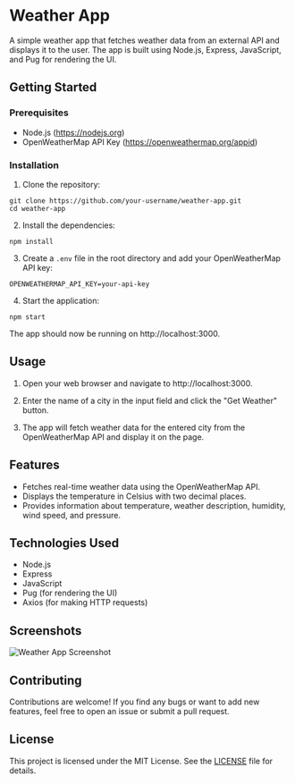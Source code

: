 # Weather App

A simple weather app that fetches weather data from an external API and displays it to the user. The app is built using Node.js, Express, JavaScript, and Pug for rendering the UI.

## Getting Started

### Prerequisites

- Node.js (https://nodejs.org)
- OpenWeatherMap API Key (https://openweathermap.org/appid)

### Installation

1. Clone the repository:

```
git clone https://github.com/your-username/weather-app.git
cd weather-app
```

2. Install the dependencies:

```npm install```


3. Create a `.env` file in the root directory and add your OpenWeatherMap API key:

```OPENWEATHERMAP_API_KEY=your-api-key```


4. Start the application:

```npm start```


The app should now be running on http://localhost:3000.

## Usage

1. Open your web browser and navigate to http://localhost:3000.

2. Enter the name of a city in the input field and click the "Get Weather" button.

3. The app will fetch weather data for the entered city from the OpenWeatherMap API and display it on the page.

## Features

- Fetches real-time weather data using the OpenWeatherMap API.
- Displays the temperature in Celsius with two decimal places.
- Provides information about temperature, weather description, humidity, wind speed, and pressure.

## Technologies Used

- Node.js
- Express
- JavaScript
- Pug (for rendering the UI)
- Axios (for making HTTP requests)

## Screenshots

![Weather App Screenshot](https://raw.githubusercontent.com/john-doe/weather-app/master/images/screenshot.png)


## Contributing

Contributions are welcome! If you find any bugs or want to add new features, feel free to open an issue or submit a pull request.

## License

This project is licensed under the MIT License. See the [LICENSE](LICENSE) file for details.


